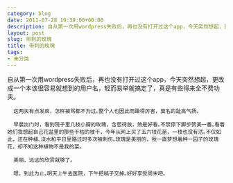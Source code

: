 ```yaml
---
category: blog
date: 2011-07-28 19:39:00+00:00
description: 自从第一次用wordpress失败后，再也没有打开过这个app，今天突然想起，更
layout: post
slug: 带刺的玫瑰
title: 带刺的玫瑰
tags:
- 未分类
---
```


自从第一次用wordpress失败后，再也没有打开过这个app，今天突然想起，更改成一个本该很容易就想到的用户名，轻而易举就搞定了，真是有些得来全不费功夫｡  
  
      这两天有点发疯，怎样被骂都不为过｡整个人也因此而躁得厉害，莫名的趾高气扬｡  
  
      早晨出门时，看到院子里几枝小瓣的玫瑰，含苞待放，煞是好看｡不禁停下脚步赞美一番｡看着她们我想起自己花盆里的那些干枯的枝干，今年从网上买了五六枝花苗，一枝也没有活｡不仅如此，还在种植､浇水和平日里路过时多次被刺伤｡玫瑰是美丽的，我一直梦想着种一园子的玫瑰花，却不知这种植物不是我的菜｡  
  
      美丽，远远的欣赏就够了｡  
  
      嗯，到此为止｡明天上午去医院，下午把稿子交掉｡好好享受周末吧｡
